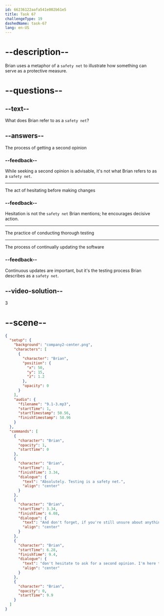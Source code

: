 ```yaml
---
id: 66236122aafa541e002b61e5
title: Task 67
challengeType: 19
dashedName: task-67
lang: en-US
---
```


<!-- (Audio) Brian: Absolutely. Testing is a safety net. And don't forget: if you're still unsure about anything, don't hesitate to ask for a second opinion. I'm here to help. -->

# --description--

Brian uses a metaphor of a `safety net` to illustrate how something can serve as a protective measure. 

# --questions--

## --text--

What does Brian refer to as a `safety net`?

## --answers--

The process of getting a second opinion

### --feedback--

While seeking a second opinion is advisable, it's not what Brian refers to as a `safety net`.

---

The act of hesitating before making changes

### --feedback--

Hesitation is not the `safety net` Brian mentions; he encourages decisive action.

---

The practice of conducting thorough testing

---

The process of continually updating the software

### --feedback--

Continuous updates are important, but it's the testing process Brian describes as a `safety net`.

## --video-solution--

3

# --scene--

```json
{
  "setup": {
    "background": "company2-center.png",
    "characters": [
      {
        "character": "Brian",
        "position": {
          "x": 50,
          "y": 15,
          "z": 1.2
        },
        "opacity": 0
      }
    ],
    "audio": {
      "filename": "9.1-3.mp3",
      "startTime": 1,
      "startTimestamp": 50.56,
      "finishTimestamp": 58.96
    }
  },
  "commands": [
    {
      "character": "Brian",
      "opacity": 1,
      "startTime": 0
    },
    {
      "character": "Brian",
      "startTime": 1,
      "finishTime": 3.34,
      "dialogue": {
        "text": "Absolutely. Testing is a safety net.",
        "align": "center"
      }
    },
    {
      "character": "Brian",
      "startTime": 3.34,
      "finishTime": 6.08,
      "dialogue": {
        "text": "And don't forget, if you're still unsure about anything,",
        "align": "center"
      }
    },
    {
      "character": "Brian",
      "startTime": 6.28,
      "finishTime": 9.4,
      "dialogue": {
        "text": "don't hesitate to ask for a second opinion. I'm here to help.",
        "align": "center"
      }
    },
    {
      "character": "Brian",
      "opacity": 0,
      "startTime": 9.9
    }
  ]
}
```
